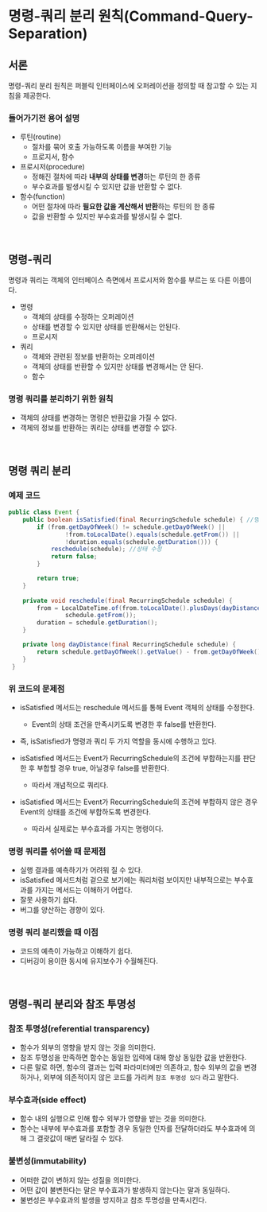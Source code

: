 # 명령-쿼리 분리 원칙(Command-Query-Separation)

## 서론

명령-쿼리 분리 원칙은 퍼블릭 인터페이스에 오퍼레이션을 정의할 때 참고할 수 있는 지침을 제공한다.

### 들어가기전 용어 설명

- 루틴(routine)
  - 절차를 묶어 호출 가능하도록 이름을 부여한 기능
  - 프로지서, 함수
- 프로시저(procedure)
  - 정해진 절차에 따라 **내부의 상태를 변경**하는 루틴의 한 종류
  - 부수효과를 발생시킬 수 있지만 값을 반환할 수 없다.
- 함수(function)
  - 어떤 절차에 따라 **필요한 값을 계산해서 반환**하는 루틴의 한 종류
  - 값을 반환할 수 있지만 부수효과를 발생시킬 수 없다.

</br >

## 명령-쿼리

명령과 쿼리는 객체의 인터페이스 측면에서 프로시저와 함수를 부르는 또 다른 이름이다.

- 명령
  - 객체의 상태를 수정하는 오퍼레이션
  - 상태를 변경할 수 있지만 상태를 반환해서는 안된다.
  - 프로시저
- 쿼리
  - 객체와 관련된 정보를 반환하는 오퍼레이션
  - 객체의 상태를 반환할 수 있지만 상태를 변경해서는 안 된다.
  - 함수

### 명령 쿼리를 분리하기 위한 원칙

- 객체의 상태를 변경하는 명령은 반환값을 가질 수 없다.
- 객체의 정보를 반환하는 쿼리는 상태를 변경할 수 없다.

</br >

## 명령 쿼리 분리

### 예제 코드

~~~java
public class Event {
    public boolean isSatisfied(final RecurringSchedule schedule) { //명령과 쿼리 두 가지 역할 수행
        if (from.getDayOfWeek() != schedule.getDayOfWeek() ||
                !from.toLocalDate().equals(schedule.getFrom()) ||
                !duration.equals(schedule.getDuration())) {
            reschedule(schedule); //상태 수정
            return false;
        }

        return true;
    }
  
    private void reschedule(final RecurringSchedule schedule) {
        from = LocalDateTime.of(from.toLocalDate().plusDays(dayDistance(schedule)),
                schedule.getFrom());
        duration = schedule.getDuration();
    }

    private long dayDistance(final RecurringSchedule schedule) {
        return schedule.getDayOfWeek().getValue() - from.getDayOfWeek().getValue();
    }
 }
~~~

### 위 코드의 문제점

- isSatisfied 메서드는 reschedule 메서드를 통해 Event 객체의 상태를 수정한다.
  - Event의 상태 조건을 만족시키도록 변경한 후 false를 반환한다.
- 즉, isSatisfied가 명령과 쿼리 두 가지 역할을 동시에 수행하고 있다.

- isSatisfied 메서드는 Event가 RecurringSchedule의 조건에 부합하는지를 판단한 후 부합할 경우 true, 아닐경우 false를 반환한다.
  - 따라서 개념적으로 쿼리다.
- isSatisfied 메서드는 Event가 RecurringSchedule의 조건에 부합하지 않은 경우 Event의 상태를 조건에 부합하도록 변경한다.
  - 따라서 실제로는 부수효과를 가지는 명령이다.

### 명령 쿼리를 섞어쓸 때 문제점

- 실행 결과를 예측하기가 어려워 질 수 있다.
- isSatisfied 메서드처럼 겉으로 보기에는 쿼리처럼 보이지만 내부적으로는 부수효과를 가지는 메서드는 이해하기 어렵다.
- 잘못 사용하기 쉽다.
- 버그를 양산하는 경향이 있다.

### 명령 쿼리 분리했을 때 이점

- 코드의 예측이 가능하고 이해하기 쉽다.
- 디버깅이 용이한 동시에 유지보수가 수월해진다.

</br >

## 명령-쿼리 분리와 참조 투명성

### 참조 투명성(referential transparency)

- 함수가 외부의 영향을 받지 않는 것을 의미한다.
- 참조 투명성을 만족하면 함수는 동일한 입력에 대해 항상 동일한 값을 반환한다.
- 다른 말로 하면, 함수의 결과는 입력 파라미터에만 의존하고, 함수 외부의 값을 변경하거나, 외부에 의존적이지 않은 코드를 가리켜 `참조 투명성 있다` 라고 말한다.

### 부수효과(side effect)

- 함수 내의 실행으로 인해 함수 외부가 영향을 받는 것을 의미한다.
- 함수는 내부에 부수효과를 포함할 경우 동일한 인자를 전달하더라도 부수효과에 의해 그 결괏값이 매번 달라질 수 있다.

### 불변성(immutability)

- 어떠한 값이 변하지 않는 성질을 의미한다.
- 어떤 값이 불변한다는 말은 부수효과가 발생하지 않는다는 말과 동일하다.
- 불변성은 부수효과의 발생을 방지하고 참조 투명성을 만족시킨다.